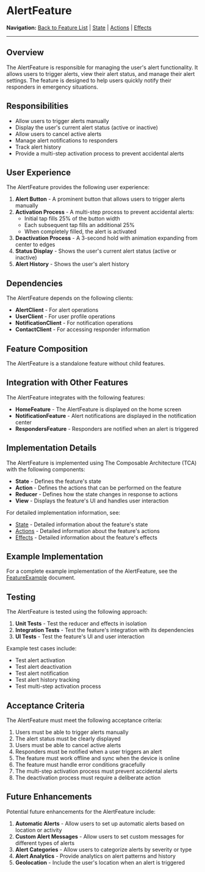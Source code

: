 # AlertFeature

**Navigation:** [Back to Feature List](../../FeatureList.md) | [State](State.md) | [Actions](Actions.md) | [Effects](Effects.md)

---

## Overview

The AlertFeature is responsible for managing the user's alert functionality. It allows users to trigger alerts, view their alert status, and manage their alert settings. The feature is designed to help users quickly notify their responders in emergency situations.

## Responsibilities

- Allow users to trigger alerts manually
- Display the user's current alert status (active or inactive)
- Allow users to cancel active alerts
- Manage alert notifications to responders
- Track alert history
- Provide a multi-step activation process to prevent accidental alerts

## User Experience

The AlertFeature provides the following user experience:

1. **Alert Button** - A prominent button that allows users to trigger alerts manually
2. **Activation Process** - A multi-step process to prevent accidental alerts:
   - Initial tap fills 25% of the button width
   - Each subsequent tap fills an additional 25%
   - When completely filled, the alert is activated
3. **Deactivation Process** - A 3-second hold with animation expanding from center to edges
4. **Status Display** - Shows the user's current alert status (active or inactive)
5. **Alert History** - Shows the user's alert history

## Dependencies

The AlertFeature depends on the following clients:

- **AlertClient** - For alert operations
- **UserClient** - For user profile operations
- **NotificationClient** - For notification operations
- **ContactClient** - For accessing responder information

## Feature Composition

The AlertFeature is a standalone feature without child features.

## Integration with Other Features

The AlertFeature integrates with the following features:

- **HomeFeature** - The AlertFeature is displayed on the home screen
- **NotificationFeature** - Alert notifications are displayed in the notification center
- **RespondersFeature** - Responders are notified when an alert is triggered

## Implementation Details

The AlertFeature is implemented using The Composable Architecture (TCA) with the following components:

- **State** - Defines the feature's state
- **Action** - Defines the actions that can be performed on the feature
- **Reducer** - Defines how the state changes in response to actions
- **View** - Displays the feature's UI and handles user interaction

For detailed implementation information, see:

- [State](State.md) - Detailed information about the feature's state
- [Actions](Actions.md) - Detailed information about the feature's actions
- [Effects](Effects.md) - Detailed information about the feature's effects

## Example Implementation

For a complete example implementation of the AlertFeature, see the [FeatureExample](../../Examples/FeatureExample.md) document.

## Testing

The AlertFeature is tested using the following approach:

1. **Unit Tests** - Test the reducer and effects in isolation
2. **Integration Tests** - Test the feature's integration with its dependencies
3. **UI Tests** - Test the feature's UI and user interaction

Example test cases include:

- Test alert activation
- Test alert deactivation
- Test alert notification
- Test alert history tracking
- Test multi-step activation process

## Acceptance Criteria

The AlertFeature must meet the following acceptance criteria:

1. Users must be able to trigger alerts manually
2. The alert status must be clearly displayed
3. Users must be able to cancel active alerts
4. Responders must be notified when a user triggers an alert
5. The feature must work offline and sync when the device is online
6. The feature must handle error conditions gracefully
7. The multi-step activation process must prevent accidental alerts
8. The deactivation process must require a deliberate action

## Future Enhancements

Potential future enhancements for the AlertFeature include:

1. **Automatic Alerts** - Allow users to set up automatic alerts based on location or activity
2. **Custom Alert Messages** - Allow users to set custom messages for different types of alerts
3. **Alert Categories** - Allow users to categorize alerts by severity or type
4. **Alert Analytics** - Provide analytics on alert patterns and history
5. **Geolocation** - Include the user's location when an alert is triggered
